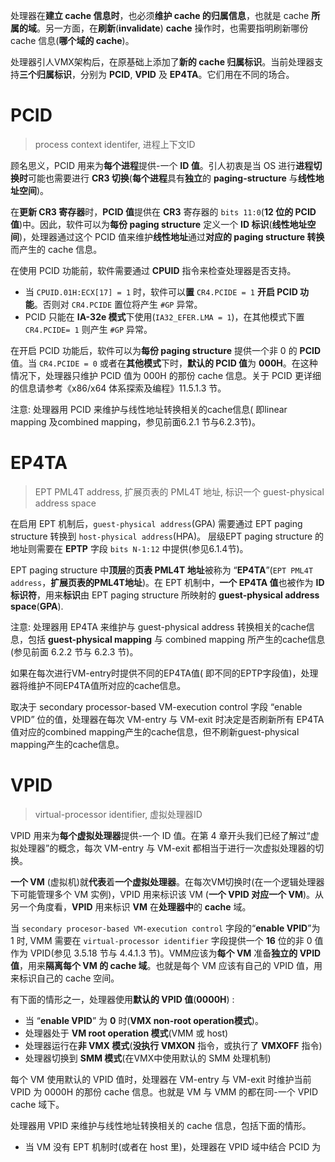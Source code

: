 
处理器在**建立 cache 信息时**，也必须**维护 cache 的归属信息**，也就是 cache **所属的域**。另一方面，在**刷新**(**invalidate**) **cache** 操作时，也需要指明刷新哪份cache 信息(**哪个域的 cache**)。

处理器引人VMX架构后，在原基础上添加了**新的 cache 归属标识**。当前处理器支持**三个归属标识**，分别为 **PCID**, **VPID** 及 **EP4TA**。它们用在不同的场合。

# PCID

> process context identifer, 进程上下文ID

顾名思义，PCID 用来为**每个进程**提供-一个 **ID 值**。引人初衷是当 OS 进行**进程切换时**可能也需要进行 **CR3 切换**(**每个进程**具有**独立**的 **paging-structure** 与**线性地址空间**)。

在**更新 CR3 寄存器**时，**PCID 值**提供在 **CR3** 寄存器的 `bits 11:0`(**12 位的 PCID 值**)中。因此，软件可以为**每份 paging structure** 定义一个 **ID 标识**(**线性地址空间**)，处理器通过这个 PCID 值来维护**线性地址**通过**对应的 paging structure 转换**而产生的 cache 信息。

在使用 PCID 功能前，软件需要通过 **CPUID** 指令来检查处理器是否支持。

* 当 `CPUID.01H:ECX[17] = 1` 时，软件可以**置** `CR4.PCIDE = 1` **开启 PCID 功能**。否则对 `CR4.PCIDE` 置位将产生 `#GP` 异常。
* PCID 只能在 **IA-32e 模式**下使用(`IA32_EFER.LMA = 1`)，在其他模式下置 `CR4.PCIDE= 1` 则产生 `#GP` 异常。

在开启 PCID 功能后，软件可以为**每份 paging structure** 提供一个非 0 的 **PCID** 值。当 `CR4.PCIDE = 0` 或者在**其他模式**下时，**默认的 PCID 值**为 **000H**。在这种情况下，处理器只维护 PCID 值为 000H 的那份 cache 信息。关于 PCID 更详细的信息请参考《x86/x64 体系探索及编程》11.5.1.3 节。

注意: 处理器用 PCID 来维护与线性地址转换相关的cache信息( 即linear mapping 及combined mapping，参见前面6.2.1 节与6.2.3节)。

# EP4TA

> EPT PML4T address, 扩展页表的 PML4T 地址, 标识一个 guest-physical address space

在启用 EPT 机制后，`guest-physical address`(GPA) 需要通过 EPT paging structure 转换到 `host-physical address`(HPA)。 层级EPT paging structure 的地址则需要在 **EPTP** 字段 `bits N-1:12` 中提供(参见6.1.4节)。

EPT paging structure 中**顶层**的**页表 PML4T 地址**被称为 “**EP4TA**”(`EPT PML4T address`，**扩展页表的PML4T地址**)。在 EPT 机制中，**一个 EP4TA 值**也被作为 **ID 标识符**，用来**标识**由 EPT paging structure 所映射的 **guest-physical address space**(**GPA**).

注意: 处理器用 EP4TA 来维护与 guest-physical address 转换相关的cache信息，包括 **guest-physical mapping** 与 combined mapping 所产生的cache信息(参见前面 6.2.2 节与 6.2.3 节)。

如果在每次进行VM-entry时提供不同的EP4TA值( 即不同的EPTP字段值)，处理
器将维护不同EP4TA值所对应的cache信息。

取决于 secondary processor-based VM-execution control 字段 “enable VPID” 位的值，处理器在每次 VM-entry 与 VM-exit 时决定是否刷新所有 EP4TA 值对应的combined mapping产生的cache信息，但不刷新guest-physical mapping产生的cache信息。

# VPID 

> virtual-processor identifier, 虚拟处理器ID

VPID 用来为**每个虚拟处理器**提供-一个 ID 值。在第 4 章开头我们已经了解过“虚拟处理器”的概念，每次 VM-entry 与 VM-exit 都相当于进行一次虚拟处理器的切换。

**一个 VM** (虚拟机)就**代表**着**一个虚拟处理器**。在每次VM切换时(在一个逻辑处理器下可能管理多个 VM 实例)，VPID 用来标识该 VM (**一个 VPID 对应一个 VM**)。从另一个角度看，**VPID** 用来标识 **VM** 在**处理器中**的 **cache** 域。

当 `secondary procesor-based VM-execution control` 字段的“**enable VPID**”为 1 时, VMM 需要在 `virtual-processor identifier` 字段提供一个 **16** 位的非 0 值作为 VPID(参见 3.5.18 节与 4.4.1.3 节)。VMM应该为**每个 VM** 准备**独立的 VPID 值**，用来**隔离每个 VM 的 cache 域**。也就是每个 VM 应该有自己的 VPID 值，用来标识自己的 cache 空间。

有下面的情形之一，处理器使用**默认的 VPID 值**(**0000H**) :

* 当 “**enable VPID**” 为 **0** 时(**VMX non-root operation模式**)。
* 处理器处于 **VM root operation 模式**(VMM 或 host)
* 处理器运行在**非 VMX 模式**(**没执行 VMXON** 指令，或执行了 **VMXOFF** 指令)
* 处理器切换到 **SMM 模式**(在VMX中使用默认的 SMM 处理机制)

每个 VM 使用默认的 VPID 值时，处理器在 VM-entry 与 VM-exit 时维护当前 VPID 为 0000H 的那份 cache 信息。也就是 VM 与 VMM 的都在同-一个 VPID cache 域下。

处理器用 VPID 来维护与线性地址转换相关的 cache 信息，包括下面的情形。

* 当 VM 没有 EPT 机制时(或者在 host 里)，处理器在 VPID 域中结合 PCID 为




